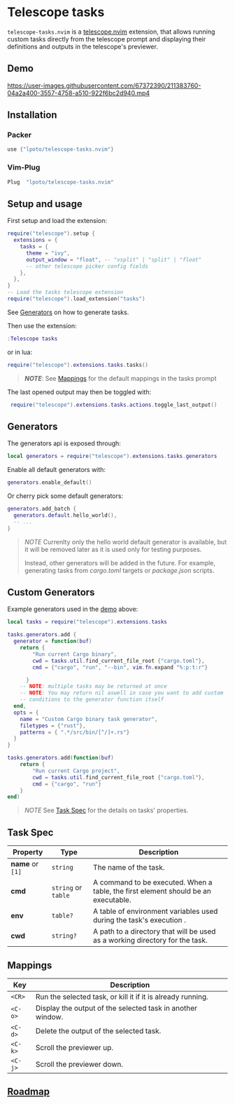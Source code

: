 # Telescope tasks

`telescope-tasks.nvim` is a [telescope.nvim](https://github.com/nvim-telescope/telescope.nvim) extension,
that allows running custom tasks directly from the telescope prompt and displaying their
definitions and outputs in the telescope's previewer.

## Demo

https://user-images.githubusercontent.com/67372390/211383760-04a2a400-3557-4758-a510-922f6bc2d940.mp4

## Installation

### Packer

```lua
use {"lpoto/telescope-tasks.nvim"}
```

### Vim-Plug

```lua
Plug  "lpoto/telescope-tasks.nvim"
```

## Setup and usage

First setup and load the extension:

```lua
require("telescope").setup {
  extensions = {
    tasks = {
      theme = "ivy",
      output_window = "float", -- "vsplit" | "split" | "float"
      -- other telescope picker config fields
    },
  },
}
-- Load the tasks telescope extension
require("telescope").load_extension("tasks")
```

See [Generators](#generators) on how to generate tasks.

Then use the extension:

```lua
:Telescope tasks
```

or in lua:

```lua
require("telescope").extensions.tasks.tasks()
```

> **_NOTE_**: See [Mappings](#mappings) for the default mappings in the tasks prompt

The last opened output may then be toggled with:

```lua
 require("telescope").extensions.tasks.actions.toggle_last_output()
```

## Generators

The generators api is exposed through:

```lua
local generators = require("telescope").extensions.tasks.generators
```

Enable all default generators with:

```lua
generators.enable_default()
```

Or cherry pick some default generators:

```lua
generators.add_batch {
  generators.default.hello_world(),
  -- ...
}
```

> _NOTE_ Currenlty only the hello world default generator is
> available, but it will be removed later as it is used only for testing purposes.
>
> Instead, other generators will be added in the future. For example, generating
> tasks from _cargo.toml_ targets or _package.json_ scripts.

## Custom Generators

Example generators used in the [demo](#demo) above:

```lua
local tasks = require("telescope").extensions.tasks

tasks.generators.add {
  generator = function(buf)
    return {
        "Run current Cargo binary",
        cwd = tasks.util.find_current_file_root {"cargo.toml"},
        cmd = {"cargo", "run", "--bin", vim.fn.expand "%:p:t:r"}

      }
    -- NOTE: multiple tasks may be returned at once
    -- NOTE: You may return nil aswell in case you want to add custom
    -- conditions to the generator function itself
  end,
  opts = {
    name = "Custom Cargo binary task generator",
    filetypes = {"rust"},
    patterns = { ".*/src/bin/[^/]+.rs"}
  }
}

tasks.generators.add(function(buf)
    return {
        "Run current Cargo project",
        cwd = tasks.util.find_current_file_root {"cargo.toml"},
        cmd = {"cargo", "run"}
    }
end)
```

> _NOTE_ See [Task Spec](#task-spec) for the details on tasks' properties.

## Task Spec

| Property          | Type                | Description                                                                        |
| ----------------- | ------------------- | ---------------------------------------------------------------------------------- |
| **name** or `[1]` | `string`            | The name of the task.                                                              |
| **cmd**           | `string` or `table` | A command to be executed. When a table, the first element should be an executable. |
| **env**           | `table?`            | A table of environment variables used during the task's execution .                |
| **cwd**           | `string?`           | A path to a directory that will be used as a working directory for the task.       |

## Mappings

| Key     | Description                                                 |
| ------- | ----------------------------------------------------------- |
| `<CR>`  | Run the selected task, or kill it if it is already running. |
| `<C-o>` | Display the output of the selected task in another window.  |
| `<C-d>` | Delete the output of the selected task.                     |
| `<C-k>` | Scroll the previewer up.                                    |
| `<C-j>` | Scroll the previewer down.                                  |

## [Roadmap](./ROADMAP.md)

